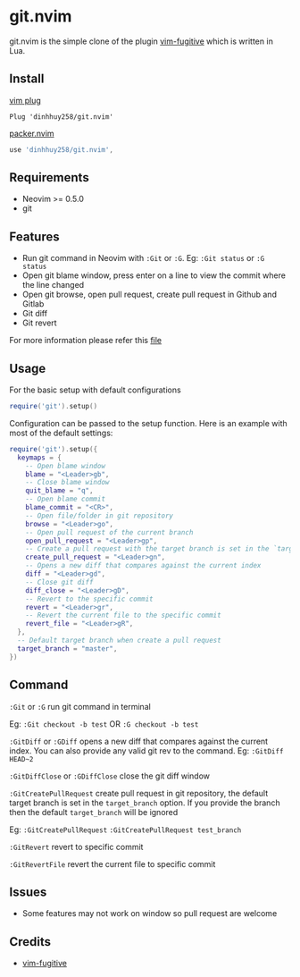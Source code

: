 # git.nvim

git.nvim is the simple clone of the plugin [vim-fugitive](https://github.com/tpope/vim-fugitive) which is written in Lua.

## Install

[vim plug](https://github.com/junegunn/vim-plug)

```vim
Plug 'dinhhuy258/git.nvim'
```

[packer.nvim](https://github.com/wbthomason/packer.nvim)

```lua
use 'dinhhuy258/git.nvim',
```

## Requirements

- Neovim >= 0.5.0
- git

## Features

- Run git command in Neovim with `:Git` or `:G`. Eg: `:Git status` or `:G status`
- Open git blame window, press enter on a line to view the commit where the line changed
- Open git browse, open pull request, create pull request in Github and Gitlab
- Git diff
- Git revert

For more information please refer this [file](https://github.com/dinhhuy258/git.nvim/blob/main/lua/git.lua)

## Usage

For the basic setup with default configurations

```lua
require('git').setup()
```

Configuration can be passed to the setup function. Here is an example with most of the default settings:

```lua
require('git').setup({
  keymaps = {
    -- Open blame window
    blame = "<Leader>gb",
    -- Close blame window
    quit_blame = "q",
    -- Open blame commit
    blame_commit = "<CR>",
    -- Open file/folder in git repository
    browse = "<Leader>go",
    -- Open pull request of the current branch
    open_pull_request = "<Leader>gp",
    -- Create a pull request with the target branch is set in the `target_branch` option
    create_pull_request = "<Leader>gn",
    -- Opens a new diff that compares against the current index
    diff = "<Leader>gd",
    -- Close git diff
    diff_close = "<Leader>gD",
    -- Revert to the specific commit
    revert = "<Leader>gr",
    -- Revert the current file to the specific commit
    revert_file = "<Leader>gR",
  },
  -- Default target branch when create a pull request
  target_branch = "master",
})

```

## Command

`:Git` or `:G` run git command in terminal

Eg: 
`:Git checkout -b test` OR `:G checkout -b test`

`:GitDiff` or `:GDiff` opens a new diff that compares against the current index. You can also provide any valid git rev to the command. Eg: `:GitDiff HEAD~2`

`:GitDiffClose` or `:GDiffClose` close the git diff window

`:GitCreatePullRequest` create pull request in git repository, the default target branch is set in the `target_branch` option. If you provide the branch then the default `target_branch` will be ignored

Eg: 
`:GitCreatePullRequest`
`:GitCreatePullRequest test_branch`

`:GitRevert` revert to specific commit

`:GitRevertFile` revert the current file to specific commit

## Issues

- Some features may not work on window so pull request are welcome

## Credits

- [vim-fugitive](https://github.com/tpope/vim-fugitive)
